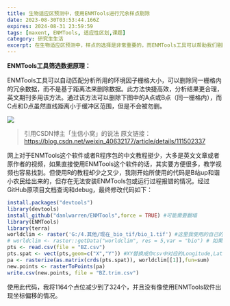 ```yaml
---
title: 生物适应区预测中，使用ENMTools进行冗余样点剔除
date: 2023-08-30T03:53:44.166Z
expires: 2024-08-31 23:59:59
tags: [maxent, ENMTools, 适应性区划,课题]
category: 研究生生活
excerpt: 在生物适应区预测中，样点的选择是非常重要的，而ENMTools工具可以帮助我们剔除冗余样点，提高预测的准确性
---
```


**ENMTools工具筛选数据原理：**

ENMTools工具可以自动匹配分析所用的环境因子栅格大小，可以删除同一栅格内的冗余数据，而不是基于距离法来删除数据。此方法快捷高效，分析结果更合理，英文期刊多用该方法。通过该方法可以删除下图中的A点或B点（同一栅格内），而C点和D点虽然直线距离小于缓冲区范围，但是不会被勿删。

![](/images/20230830-1.png)

> 引用CSDN博主「生信小窝」的说法
> 原文链接：https://blog.csdn.net/weixin_40632177/article/details/111502337

网上对于ENMTools这个软件或者R程序包的中文教程挺少，大多是英文文章或者原作者的视频，如果直接使用ENMTools这个软件的话，其实要方便很多，教学视频也容易找到。但使用R的教程却少之又少，我刚开始所使用的代码是B站up和谐小农民给出来的，但存在无法安装ENMTools包或运行过程报错的情况。经过GitHub原项目文档查询和debug，最终修改代码如下：

```r
install.packages("devtools")
library(devtools)
install_github("danlwarren/ENMTools",force = TRUE) #可能需要翻墙
library(ENMTools)
library(terra)
worldclim <- raster('G:/4.其他/现在_bio_tif/bio_1.tif') #这里我使用的自己的文件
# worldclim <- raster::getData("worldclim", res = 5,var = "bio") # 如果自己没有可以使用worldclim提供的数据
pts <- read.csv(file = "BZ.csv")
pts.spat <- vect(pts,geom=c("X","Y")) #XY替换成你csv中对应的Longitude,Latitude
pa <- rasterize(as.matrix(crds(pts.spat)), worldclim[[1]],fun=sum)
new.points <- rasterToPoints(pa)
write.csv(new.points, file = "BZ.trim.csv")
```

使用此代码，我将1164个点位减少到了324个，并且没有像使用ENMTools软件出现坐标偏移的情况。
